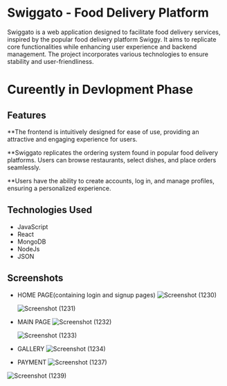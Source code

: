 
# Swiggato - Food Delivery Platform

Swiggato is a web application designed to facilitate food delivery services, inspired by the popular food delivery platform Swiggy. 
It aims to replicate core functionalities while enhancing user experience and backend management. 
The project incorporates various technologies to ensure stability and user-friendliness.

# Cureently in Devlopment Phase

## Features

**The frontend is intuitively designed for ease of use, providing an attractive and engaging experience for users.

**Swiggato replicates the ordering system found in popular food delivery platforms. Users can browse restaurants, select dishes, and place orders seamlessly.

**Users have the ability to create accounts, log in, and manage profiles, ensuring a personalized experience.


## Technologies Used

* JavaScript
* React
* MongoDB
* NodeJs
* JSON

## Screenshots
* HOME PAGE(containing login and signup pages)
  ![Screenshot (1230)](https://github.com/AmanS09/Swiggato/assets/123250285/2be5241c-c21d-4ad1-8a61-bd766a524f68)

  ![Screenshot (1231)](https://github.com/AmanS09/Swiggato/assets/123250285/6b3c2e79-5bff-4b6e-9fb3-9cbfefcb28bf)

* MAIN PAGE
  ![Screenshot (1232)](https://github.com/AmanS09/Swiggato/assets/123250285/b9ea971b-b0d9-46aa-b57c-ed01fc435f44)

  ![Screenshot (1233)](https://github.com/AmanS09/Swiggato/assets/123250285/00e5a87c-3455-4091-b9a4-b80a420f7301)


* GALLERY
  ![Screenshot (1234)](https://github.com/AmanS09/Swiggato/assets/123250285/73200ab9-adf0-409c-bc62-7399c2c4ee48)

* PAYMENT
 ![Screenshot (1237)](https://github.com/AmanS09/Swiggato/assets/123250285/e3c9342b-3bb3-4094-9b9f-ecbe69d1fd8f)

 ![Screenshot (1239)](https://github.com/AmanS09/Swiggato/assets/123250285/87fd0b15-adfa-4694-944b-50e89c19d2fa)


